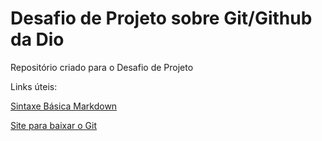 # Desafio de Projeto sobre Git/Github da Dio
Repositório criado para o Desafio de Projeto 

Links úteis:

[Sintaxe Básica Markdown](https://www.markdownguide.org/basic-syntax)

[Site para baixar o Git](https://git-scm.com/downloads)
